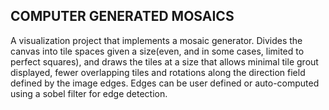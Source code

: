 ## COMPUTER GENERATED MOSAICS

A visualization project that implements a mosaic generator. Divides the canvas into tile spaces given a size(even, and in some cases, limited to perfect squares), and draws the tiles at a size that allows minimal tile grout displayed, fewer overlapping tiles and rotations along the direction field defined by the image edges. Edges can be user defined or auto-computed using a sobel filter for edge detection.